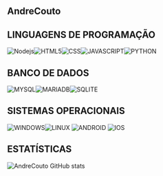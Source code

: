 ## AndreCouto
## LINGUAGENS DE PROGRAMAÇÃO 
![Nodejs](https://img.shields.io/badge/Node.js-43853D?style=for-the-badge&logo=node.js&logoColor=black)![HTML5](https://img.shields.io/badge/HTML5-E34F26?style=for-the-badge&logo=html5&logoColor=white)![CSS](https://img.shields.io/badge/CSS-239120?&style=for-the-badge&logo=css3&logoColor=white)![JAVASCRIPT](https://img.shields.io/badge/JavaScript-323330?style=for-the-badge&logo=javascript&logoColor=F7DF1E)![PYTHON](https://img.shields.io/badge/Python-14354C?style=for-the-badge&logo=python&logoColor=white)

## BANCO DE DADOS 
![MYSQL](https://img.shields.io/badge/MySQL-00000F?style=for-the-badge&logo=mysql&logoColor=white)![MARIADB](https://img.shields.io/badge/MariaDB-003545?style=for-the-badge&logo=mariadb&logoColor=white)![SQLITE](https://img.shields.io/badge/SQLite-07405E?style=for-the-badge&logo=sqlite&logoColor=white)

## SISTEMAS OPERACIONAIS 
![WINDOWS](https://img.shields.io/badge/Windows-0078D6?style=for-the-badge&logo=windows&logoColor=white)![LINUX](https://img.shields.io/badge/Linux-FCC624?style=for-the-badge&logo=linux&logoColor=black) ![ANDROID](https://img.shields.io/badge/Android-3DDC84?style=for-the-badge&logo=android&logoColor=white) ![IOS](https://img.shields.io/badge/iOS-000000?style=for-the-badge&logo=ios&logoColor=white)

## ESTATÍSTICAS 
![AndreCouto GitHub stats](https://github-readme-stats.vercel.app/api?username=AndreCouto&show_icons=true)
